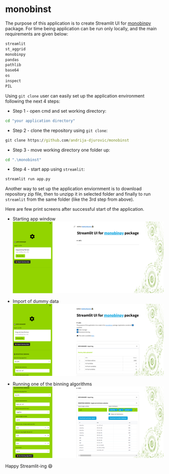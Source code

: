 # monobinst

The purpose of this application is to create Streamlit UI for [monobinpy](https://pypi.org/project/monobinpy) package.
For time being application can be run only locally, and the main requirements are given below:
```cmd
streamlit
st_aggrid
monobinpy
pandas
pathlib
base64
os
inspect
PIL

``` 

Using ```git clone``` user can easily set up the application environment following the next 4 steps:

*   Step 1 - open cmd and set working directory:
```cmd
cd "your application directory" 

```
*   Step 2 - clone the repository using ```git clone```:
```cmd
git clone https://github.com/andrija-djurovic/monobinst

```
*   Step 3 - move working directory one folder up:
```cmd
cd ".\monobinst"

```
*   Step 4 - start app using ```streamlit```:
```cmd
streamlit run app.py

```

Another way to set up the application enviornment is to download repository zip file, then to unzipp it in selected folder
and finally to run ```streamlit``` from the same folder (like the 3rd step from above). 

Here are few print screens after successful start of the application.

*   Starting app window
![](./img/img_0.png)<!-- -->

*   Import of dummy data
![](./img/img_1.png)<!-- -->

*   Running one of the binning algorithms
![](./img/img_2.png)<!-- -->


Happy Streamlit-ing :smile:
